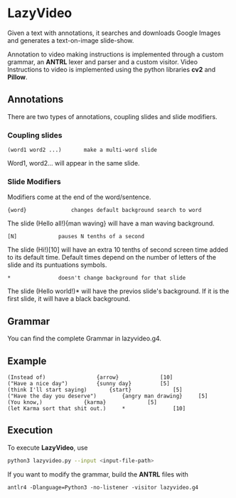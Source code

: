 # LazyVideo
Given a text with annotations, it searches and downloads Google Images and generates a text-on-image slide-show. 

Annotation to video making instructions is implemented through a custom grammar, an **ANTRL** lexer and parser and a custom visitor. Video Instructions to video is implemented using the python libraries **cv2** and **Pillow**. 

## Annotations
There are two types of annotations, coupling slides and slide modifiers.

### Coupling slides 
	(word1 word2 ...)		make a multi-word slide
Word1, word2... will appear in the same slide.

### Slide Modifiers
Modifiers come at the end of the word/sentence.

	{word}				changes default background search to word
The slide (Hello all!){man waving} will have a man waving background.

	[N]				pauses N tenths of a second
The slide (Hi!)[10] will have an extra 10 tenths of second screen time added to its default time. Default times depend on the number of letters of the slide and its puntuations symbols.

	*				doesn't change background for that slide
The slide (Hello world!)* will have the previos slide's background. If it is the first slide, it will have a black background.

## Grammar
You can find the complete Grammar in lazyvideo.g4.

## Example
	(Instead of)				{arrow}				[10]
	("Have a nice day")			{sunny day}			[5]
	(think I'll start saying)		{start}				[5]
	("Have the day you deserve")		{angry man drawing}		[5]
	(You know,)				{karma}				[5]
	(let Karma sort that shit out.)		*				[10]

## Execution

To execute **LazyVideo**, use
```bash
python3 lazyvideo.py --input <input-file-path>
```

If you want to modify the grammar, build the **ANTRL** files with
```{bash}
antlr4 -Dlanguage=Python3 -no-listener -visitor lazyvideo.g4
```

